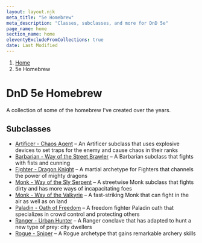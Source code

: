 ```yaml
---
layout: layout.njk
meta_title: "5e Homebrew"
meta_description: "Classes, subclasses, and more for DnD 5e"
page_name: home
section_name: home
eleventyExcludeFromCollections: true
date: Last Modified
---
```


<div id="breadcrumbs"></div>

1. [Home](/)
2. 5e Homebrew

# DnD 5e Homebrew

A collection of some of the homebrew I've created over the years.

## Subclasses

* [Artificer - Chaos Agent](/5e-homebrew/subclasses/artificer-chaos-agent/) &ndash; An Artificer subclass that uses explosive devices to set traps for the enemy and cause chaos in their ranks
* [Barbarian - Way of the Street Brawler](/5e-homebrew/subclasses/barbarian-street-brawler/) &ndash; A Barbarian subclass that fights with fists and cunning
* [Fighter - Dragon Knight](/5e-homebrew/subclasses/fighter-dragon-knight/) &ndash; A martial archetype for Fighters that channels the power of mighty dragons
* [Monk - Way of the Sly Serpent](/5e-homebrew/subclasses/monk-sly-serpent/) &ndash; A streetwise Monk subclass that fights dirty and has more ways of incapacitating foes
* [Monk - Way of the Valkyrie](/5e-homebrew/subclasses/monk-valkyrie/) &ndash; A fast-striking Monk that can fight in the air as well as on land
* [Paladin - Oath of Freedom](/5e-homebrew/subclasses/paladin-freedom/) &ndash; A freedom fighter Paladin oath that specializes in crowd control and protecting others
* [Ranger - Urban Hunter](/5e-homebrew/subclasses/ranger-urban-hunter/) &ndash; A Ranger conclave that has adapted to hunt a new type of prey: city dwellers
* [Rogue - Sniper](/5e-homebrew/subclasses/rogue-sniper/) &ndash; A Rogue archetype that gains remarkable archery skills